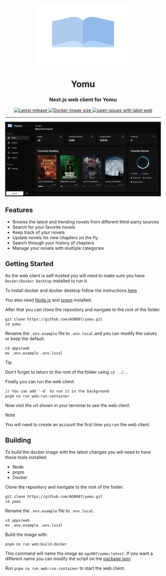 <div align="center"><img src="public/logo.svg" width="300" height="200" />
<h1>Yomu</h1>
<h3>Next.js web client for Yomu</h3>
</div>
<div align="center">
    <a href="https://github.com/AGN907/Yomu/releases/latest">
      <img alt="Latest release" src="https://img.shields.io/github/v/release/AGN907/yomu?style=for-the-badge&logo=starship&color=C9CBFF&logoColor=D9E0EE&labelColor=302D41&include_prerelease&sort=semver" />
    </a>
    <a href="https://hub.docker.com/r/agn907/yomu">
    <img alt="Docker image size" src="https://img.shields.io/docker/image-size/agn907/yomu?style=for-the-badge&logo=docker&color=C9CBFF&logoColor=D9E0EE&labelColor=302D41" />
    </a>
    <a href="https://github.com/AGN907/yomu/issues?q=is%3Aopen+is%3Aissue+label%3Aweb">
<img alt="open issues with label web" src="https://img.shields.io/github/issues-search/agn907/yomu?query=is%3Aopen%20is%3Aissue%20label%3Aweb%20&style=for-the-badge&logo=bilibili&logoColor=D9E0EE&label=Issues&labelColor=302D41&color=C9CBFF">
</a>
    </div>

---

<div align="center">
<img src="../../screenshots/Yomu-Web.gif" alt="Yomu Web" width="600"  />
</div>

## Features

- Browse the latest and trending novels from different third-party sources
- Search for your favorite novels
- Keep track of your novels
- Update novels for new chapters on the fly
- Search through your history of chapters
- Manage your novels with multiple categories

## Getting Started

As the web client is self-hosted you will need to make sure you have `Docker/Docker Desktop` installed to run it.

To install docker and docker desktop follow the instructions [here](https://docs.docker.com/desktop/install/)

You also need [Node.js](https://nodejs.org/en/) and [pnpm](https://pnpm.io/) installed.

After that you can clone the repository and navigate to the root of the folder.

```shell
git clone https://github.com/AGN907/yomu.git
cd yomu
```

Rename the `.env.example` file to `.env.local` and you can modify the values or keep the default.

```shell
cd apps/web
mv .env.example .env.local
```

> [!TIP]
> Don't forget to return to the root of the folder using `cd ../..`

Finally you can run the web client:

```shell
// You can add `-d` to run it in the background
pnpm nx run web:run-container
```

Now visit the url shown in your terminal to see the web client.

> [!NOTE]
> You will need to create an account the first time you run the web client.

## Building

To build the docker image with the latest changes you will need to have these tools installed:

- Node
- pnpm
- Docker

Clone the repository and navigate to the root of the folder.

```shell
git clone https://github.com/AGN907/yomu.git
cd yomu
```

Rename the `.env.example` file to `.env.local`.

```shell
cd apps/web
mv .env.example .env.local
```

Build the image with:

```shell
pnpm nx run web:build-docker
```

This command will name the image as `agn907/yomu:latest`. If you want a different name you can modify the script on the [package.json](./package.json)

Run `pnpm nx run web:run-container` to start the web client.
